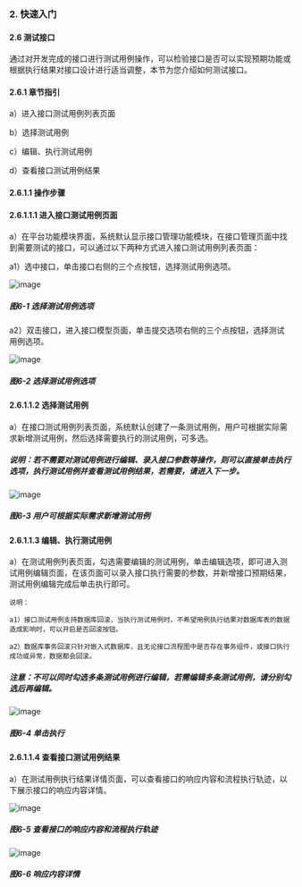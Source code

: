 ### 2. 快速入门

#### 2.6 测试接口

通过对开发完成的接口进行测试用例操作，可以检验接口是否可以实现预期功能或根据执行结果对接口设计进行适当调整，本节为您介绍如何测试接口。

#### 2.6.1 章节指引

a）进入接口测试用例列表页面

b）选择测试用例

c）编辑、执行测试用例

d）查看接口测试用例结果

#### 2.6.1.1 操作步骤

#### 2.6.1.1.1 进入接口测试用例页面

a）在平台功能模块界面，系统默认显示接口管理功能模块，在接口管理页面中找到需要测试的接口，可以通过以下两种方式进入接口测试用例列表页面：

a1）选中接口，单击接口右侧的三个点按钮，选择测试用例选项。

![image](https://user-images.githubusercontent.com/79617492/229469232-ade47231-ba1d-4656-ab16-9f1aa87ac3f8.png)

##### 图6-1 选择测试用例选项

a2）双击接口，进入接口模型页面，单击提交选项右侧的三个点按钮，选择测试用例选项。

![image](https://user-images.githubusercontent.com/79617492/229469262-2902df02-fe6f-4d22-af89-8c06c255df4c.png)

##### 图6-2 选择测试用例选项

#### 2.6.1.1.2 选择测试用例

a）在接口测试用例列表页面，系统默认创建了一条测试用例，用户可根据实际需求新增测试用例，然后选择需要执行的测试用例，可多选。

##### 说明：若不需要对测试用例进行编辑、录入接口参数等操作，则可以直接单击执行选项，执行测试用例并查看测试用例结果，若需要，请进入下一步。

![image](https://user-images.githubusercontent.com/79617492/229469288-9c32e375-da5f-47c2-82b1-2796fa8fce39.png)

##### 图6-3 用户可根据实际需求新增测试用例

#### 2.6.1.1.3 编辑、执行测试用例

a）在测试用例列表页面，勾选需要编辑的测试用例，单击编辑选项，即可进入测试用例编辑页面，在该页面可以录入接口执行需要的参数，并新增接口预期结果，测试用例编辑完成后单击执行即可。

```
说明：

a1）接口测试用例支持数据库回滚，当执行测试用例时，不希望用例执行结果对数据库表的数据造成影响时，可以开启是否回滚按钮。

a2）数据库事务回滚只针对嵌入式数据库，且无论接口流程图中是否存在事务组件，或接口执行成功或异常，数据都会回滚。
```

##### 注意：不可以同时勾选多条测试用例进行编辑，若需编辑多条测试用例，请分别勾选后再编辑。

![image](https://user-images.githubusercontent.com/79617492/229469380-29d0adf4-f153-4938-9498-493ce4d17ae9.png)

##### 图6-4 单击执行

#### 2.6.1.1.4 查看接口测试用例结果

a）在测试用例执行结果详情页面，可以查看接口的响应内容和流程执行轨迹，以下展示接口的响应内容详情。

![image](https://user-images.githubusercontent.com/79617492/229469404-3b870c07-ec87-481f-9280-932613bb2d5c.png)

##### 图6-5 查看接口的响应内容和流程执行轨迹

![image](https://user-images.githubusercontent.com/79617492/229469427-73860145-6978-463b-bcab-300e42e99dc1.png)

##### 图6-6 响应内容详情
